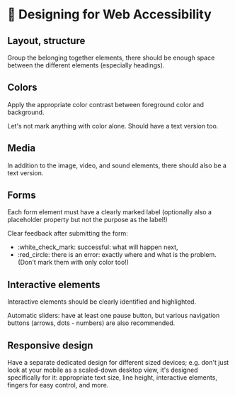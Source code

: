 # 📐 Designing for Web Accessibility

## Layout, structure

Group the belonging together elements, there should be enough space between the different elements (especially headings).

## Colors

Apply the appropriate color contrast between foreground color and background.

Let's not mark anything with color alone. Should have a text version too.

## Media

In addition to the image, video, and sound elements, there should also be a text version.

## Forms

Each form element must have a clearly marked label (optionally also a placeholder property but not the purpose as the label!)

Clear feedback after submitting the form:&#x20;

* :white\_check\_mark: successful: what will happen next,
* :red\_circle: there is an error: exactly where and what is the problem. (Don't mark them with only color too!)

## Interactive elements

Interactive elements should be clearly identified and highlighted.

Automatic sliders: have at least one pause button, but various navigation buttons (arrows, dots - numbers) are also recommended.

## Responsive design

Have a separate dedicated design for different sized devices; e.g. don't just look at your mobile as a scaled-down desktop view, it's designed specifically for it: appropriate text size, line height, interactive elements, fingers for easy control, and more.
